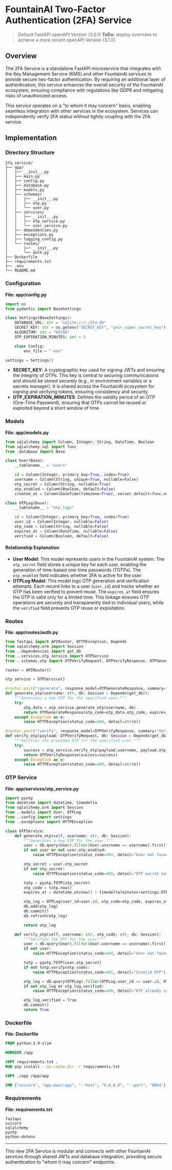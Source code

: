 # FountainAI Two-Factor Authentication (2FA) Service
> Default FastAPI openAPI Version (3.0.1)
> **ToDo:** deploy overrides to achieve a more recent openAPI Version (3.1.0) 

## Overview
The 2FA Service is a standalone FastAPI microservice that integrates with the Key Management Service (KMS) and other FountainAI services to provide secure two-factor authentication. By requiring an additional layer of authentication, this service enhances the overall security of the FountainAI ecosystem, ensuring compliance with regulations like GDPR and mitigating risks of unauthorized access.

This service operates on a "to whom it may concern" basis, enabling seamless integration with other services in the ecosystem. Services can independently verify 2FA status without tightly coupling with the 2FA service.

## Implementation

### Directory Structure
```
2fa_service/
├── app/
│   ├── __init__.py
│   ├── main.py
│   ├── config.py
│   ├── database.py
│   ├── models.py
│   ├── schemas/
│   │   ├── __init__.py
│   │   ├── otp.py
│   │   └── user.py
│   ├── services/
│   │   ├── __init__.py
│   │   ├── otp_service.py
│   │   └── user_service.py
│   ├── dependencies.py
│   ├── exceptions.py
│   ├── logging_config.py
│   └── routes/
│       ├── __init__.py
│       └── auth.py
├── Dockerfile
├── requirements.txt
├── .env
└── README.md
```

### Configuration

**File: app/config.py**
```python
import os
from pydantic import BaseSettings

class Settings(BaseSettings):
    DATABASE_URL: str = "sqlite:///./2fa.db"
    SECRET_KEY: str = os.getenv("SECRET_KEY", "your_super_secret_key")
    ALGORITHM: str = "HS256"
    OTP_EXPIRATION_MINUTES: int = 5

    class Config:
        env_file = ".env"

settings = Settings()
```

- **SECRET_KEY**: A cryptographic key used for signing JWTs and ensuring the integrity of OTPs. This key is central to securing communications and should be stored securely (e.g., in environment variables or a secrets manager). It is shared across the FountainAI ecosystem for signing and verifying tokens, ensuring consistency and security.
- **OTP_EXPIRATION_MINUTES**: Defines the validity period of an OTP (One-Time Password), ensuring that OTPs cannot be reused or exploited beyond a short window of time.

### Models

**File: app/models.py**
```python
from sqlalchemy import Column, Integer, String, DateTime, Boolean
from sqlalchemy.sql import func
from .database import Base

class User(Base):
    __tablename__ = "users"

    id = Column(Integer, primary_key=True, index=True)
    username = Column(String, unique=True, nullable=False)
    otp_secret = Column(String, nullable=True)
    otp_enabled = Column(Boolean, default=False)
    created_at = Column(DateTime(timezone=True), server_default=func.now())

class OTPLog(Base):
    __tablename__ = "otp_logs"

    id = Column(Integer, primary_key=True, index=True)
    user_id = Column(Integer, nullable=False)
    otp_code = Column(String, nullable=False)
    expires_at = Column(DateTime, nullable=False)
    verified = Column(Boolean, default=False)
```

#### Relationship Explanation
- **User Model**: This model represents users in the FountainAI system. The `otp_secret` field stores a unique key for each user, enabling the generation of time-based one-time passwords (TOTPs). The `otp_enabled` field indicates whether 2FA is active for the user.
- **OTPLog Model**: This model logs OTP generation and verification attempts. Each record links to a user (`user_id`) and tracks whether an OTP has been verified to prevent reuse. The `expires_at` field ensures the OTP is valid only for a limited time. This linkage ensures OTP operations are securely and transparently tied to individual users, while the `verified` field prevents OTP reuse or exploitation.

### Routes

**File: app/routes/auth.py**
```python
from fastapi import APIRouter, HTTPException, Depends
from sqlalchemy.orm import Session
from ..dependencies import get_db
from ..services.otp_service import OTPService
from ..schemas.otp import OTPVerifyRequest, OTPVerifyResponse, OTPGenerateResponse

router = APIRouter()

otp_service = OTPService()

@router.post("/generate", response_model=OTPGenerateResponse, summary="Generate OTP for User", description="Creates a new OTP for the user to use during authentication. OTPs are time-limited.")
def generate_otp(username: str, db: Session = Depends(get_db)):
    """Generates a new OTP for the specified user."""
    try:
        otp_data = otp_service.generate_otp(username, db)
        return OTPGenerateResponse(otp_code=otp_data.otp_code, expires_at=otp_data.expires_at)
    except Exception as e:
        raise HTTPException(status_code=400, detail=str(e))

@router.post("/verify", response_model=OTPVerifyResponse, summary="Verify OTP for User", description="Validates an OTP entered by the user. Ensures it matches the one generated previously and has not expired.")
def verify_otp(payload: OTPVerifyRequest, db: Session = Depends(get_db)):
    """Verifies the provided OTP for the specified user."""
    try:
        success = otp_service.verify_otp(payload.username, payload.otp_code, db)
        return OTPVerifyResponse(success=success)
    except Exception as e:
        raise HTTPException(status_code=400, detail=str(e))
```

### OTP Service

**File: app/services/otp_service.py**
```python
import pyotp
from datetime import datetime, timedelta
from sqlalchemy.orm import Session
from ..models import User, OTPLog
from ..config import settings
from ..exceptions import HTTPException

class OTPService:
    def generate_otp(self, username: str, db: Session):
        """Generates a new OTP for the user."""
        user = db.query(User).filter(User.username == username).first()
        if not user or not user.otp_enabled:
            raise HTTPException(status_code=404, detail="User not found or 2FA not enabled")

        otp_secret = user.otp_secret
        if not otp_secret:
            raise HTTPException(status_code=400, detail="OTP secret not configured")

        totp = pyotp.TOTP(otp_secret)
        otp_code = totp.now()
        expires_at = datetime.utcnow() + timedelta(minutes=settings.OTP_EXPIRATION_MINUTES)

        otp_log = OTPLog(user_id=user.id, otp_code=otp_code, expires_at=expires_at, verified=False)
        db.add(otp_log)
        db.commit()
        db.refresh(otp_log)

        return otp_log

    def verify_otp(self, username: str, otp_code: str, db: Session):
        """Verifies the OTP for the user."""
        user = db.query(User).filter(User.username == username).first()
        if not user:
            raise HTTPException(status_code=404, detail="User not found")

        totp = pyotp.TOTP(user.otp_secret)
        if not totp.verify(otp_code):
            raise HTTPException(status_code=401, detail="Invalid OTP")

        otp_log = db.query(OTPLog).filter(OTPLog.user_id == user.id, OTPLog.otp_code == otp_code).first()
        if not otp_log or otp_log.verified:
            raise HTTPException(status_code=400, detail="OTP already used or expired")

        otp_log.verified = True
        db.commit()
        return True
```

### Dockerfile

**File: Dockerfile**
```dockerfile
FROM python:3.9-slim

WORKDIR /app

COPY requirements.txt .
RUN pip install --no-cache-dir -r requirements.txt

COPY ./app /app/app

CMD ["uvicorn", "app.main:app", "--host", "0.0.0.0", "--port", "8004"]
```

### Requirements

**File: requirements.txt**
```
fastapi
uvicorn
sqlalchemy
pyotp
python-dotenv
```

---

This new 2FA Service is modular and connects with other FountainAI services through shared JWTs and database integration, providing secure authentication to "whom it may concern" endpoints.
